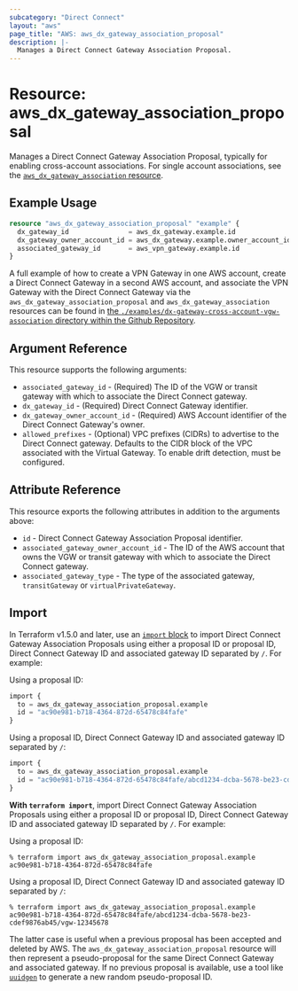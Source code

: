 ```yaml
---
subcategory: "Direct Connect"
layout: "aws"
page_title: "AWS: aws_dx_gateway_association_proposal"
description: |-
  Manages a Direct Connect Gateway Association Proposal.
---
```


# Resource: aws_dx_gateway_association_proposal

Manages a Direct Connect Gateway Association Proposal, typically for enabling cross-account associations. For single account associations, see the [`aws_dx_gateway_association` resource](/docs/providers/aws/r/dx_gateway_association.html).

## Example Usage

```terraform
resource "aws_dx_gateway_association_proposal" "example" {
  dx_gateway_id               = aws_dx_gateway.example.id
  dx_gateway_owner_account_id = aws_dx_gateway.example.owner_account_id
  associated_gateway_id       = aws_vpn_gateway.example.id
}
```

A full example of how to create a VPN Gateway in one AWS account, create a Direct Connect Gateway in a second AWS account, and associate the VPN Gateway with the Direct Connect Gateway via the `aws_dx_gateway_association_proposal` and `aws_dx_gateway_association` resources can be found in [the `./examples/dx-gateway-cross-account-vgw-association` directory within the Github Repository](https://github.com/isometry/terraform-provider-faws/tree/main/examples/dx-gateway-cross-account-vgw-association).

## Argument Reference

This resource supports the following arguments:

* `associated_gateway_id` - (Required) The ID of the VGW or transit gateway with which to associate the Direct Connect gateway.
* `dx_gateway_id` - (Required) Direct Connect Gateway identifier.
* `dx_gateway_owner_account_id` - (Required) AWS Account identifier of the Direct Connect Gateway's owner.
* `allowed_prefixes` - (Optional) VPC prefixes (CIDRs) to advertise to the Direct Connect gateway. Defaults to the CIDR block of the VPC associated with the Virtual Gateway. To enable drift detection, must be configured.

## Attribute Reference

This resource exports the following attributes in addition to the arguments above:

* `id` - Direct Connect Gateway Association Proposal identifier.
* `associated_gateway_owner_account_id` - The ID of the AWS account that owns the VGW or transit gateway with which to associate the Direct Connect gateway.
* `associated_gateway_type` - The type of the associated gateway, `transitGateway` or `virtualPrivateGateway`.

## Import

In Terraform v1.5.0 and later, use an [`import` block](https://developer.hashicorp.com/terraform/language/import) to import Direct Connect Gateway Association Proposals using either a proposal ID or proposal ID, Direct Connect Gateway ID and associated gateway ID separated by `/`. For example:

Using a proposal ID:

```terraform
import {
  to = aws_dx_gateway_association_proposal.example
  id = "ac90e981-b718-4364-872d-65478c84fafe"
}
```

Using a proposal ID, Direct Connect Gateway ID and associated gateway ID separated by `/`:

```terraform
import {
  to = aws_dx_gateway_association_proposal.example
  id = "ac90e981-b718-4364-872d-65478c84fafe/abcd1234-dcba-5678-be23-cdef9876ab45/vgw-12345678"
}
```

**With `terraform import`**, import Direct Connect Gateway Association Proposals using either a proposal ID or proposal ID, Direct Connect Gateway ID and associated gateway ID separated by `/`. For example:

Using a proposal ID:

```console
% terraform import aws_dx_gateway_association_proposal.example ac90e981-b718-4364-872d-65478c84fafe
```

Using a proposal ID, Direct Connect Gateway ID and associated gateway ID separated by `/`:

```console
% terraform import aws_dx_gateway_association_proposal.example ac90e981-b718-4364-872d-65478c84fafe/abcd1234-dcba-5678-be23-cdef9876ab45/vgw-12345678
```

The latter case is useful when a previous proposal has been accepted and deleted by AWS.
The `aws_dx_gateway_association_proposal` resource will then represent a pseudo-proposal for the same Direct Connect Gateway and associated gateway. If no previous proposal is available, use a tool like [`uuidgen`](http://manpages.ubuntu.com/manpages/bionic/man1/uuidgen.1.html) to generate a new random pseudo-proposal ID.
